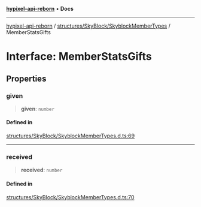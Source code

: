 [**hypixel-api-reborn**](../../../../README.md) • **Docs**

***

[hypixel-api-reborn](../../../../modules.md) / [structures/SkyBlock/SkyblockMemberTypes](../README.md) / MemberStatsGifts

# Interface: MemberStatsGifts

## Properties

### given

> **given**: `number`

#### Defined in

[structures/SkyBlock/SkyblockMemberTypes.d.ts:69](https://github.com/Kathund/REBORN-docs-TEST/blob/226e7f6a62bb6bca87ef0828ac84e9098d59f860/src/structures/SkyBlock/SkyblockMemberTypes.d.ts#L69)

***

### received

> **received**: `number`

#### Defined in

[structures/SkyBlock/SkyblockMemberTypes.d.ts:70](https://github.com/Kathund/REBORN-docs-TEST/blob/226e7f6a62bb6bca87ef0828ac84e9098d59f860/src/structures/SkyBlock/SkyblockMemberTypes.d.ts#L70)
